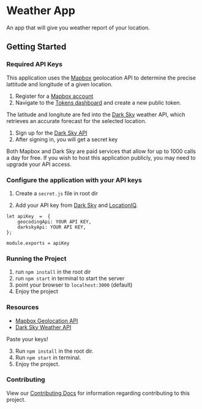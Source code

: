 # Weather App 
An app that will give you weather report of your location.

## Getting Started

### Required API Keys
This application uses the [Mapbox](https://www.mapbox.com/) geolocation API to determine the precise lattitude and longitude of a given location.

1. Register for a [Mapbox account](https://account.mapbox.com/auth/signin/)
2. Navigate to the [Tokens dashboard](https://account.mapbox.com/access-tokens/) and create a new public token.


The latitude and longitute are fed into the [Dark Sky](https://darksky.net/dev) weather API, which retrieves an accurate forecast for the selected location.
1. Sign up for the [Dark Sky API](https://darksky.net/dev/register)
2. After signing in, you will get a secret key

Both Mapbox and Dark Sky are paid services that allow for up to 1000 calls a day for free. If you wish to host this application publicly, you may need to upgrade your API access.

### Configure the application with your API keys
1. Create a ```secret.js``` file in root dir

2. Add your API key from [Dark Sky](https://darksky.net/dev) and [LocationIQ](https://locationiq.com).

```
let apiKey  =  {
    geocodingApi: YOUR API KEY,
    darkskyApi: YOUR API KEY,
};

module.exports = apiKey
```

### Running the Project
1. run ```npm install``` in the root dir
2. run ```npm start``` in terminal to start the server
3. point your browser to ```localhost:3000``` (default)
4. Enjoy the project

### Resources
- [Mapbox Geolocation API](https://docs.mapbox.com/api/search/)
- [Dark Sky Weather API](https://darksky.net/dev/docs)

Paste your keys!

3. Run ```npm install``` in the root dir.
4. Run ```npm start``` in terminal.
5. Enjoy the project.

### Contributing

View our [Contributing Docs](https://github.com/sudipt1999/Weather-report-app/blob/master/CONTRIBUTORS.md) for information regarding contributing to this project.
